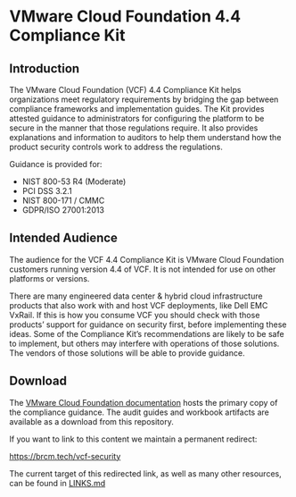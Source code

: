 # VMware Cloud Foundation 4.4 Compliance Kit

## Introduction
The VMware Cloud Foundation (VCF) 4.4 Compliance Kit helps organizations meet regulatory requirements by bridging the gap between compliance frameworks and implementation guides. The Kit provides attested guidance to administrators for configuring the platform to be secure in the manner that those regulations require. It also provides explanations and information to auditors to help them understand how the product security controls work to address the regulations.

Guidance is provided for:

* NIST 800-53 R4 (Moderate)
* PCI DSS 3.2.1
* NIST 800-171 / CMMC
* GDPR/ISO 27001:2013

## Intended Audience
The audience for the VCF 4.4 Compliance Kit is VMware Cloud Foundation customers running version 4.4 of VCF. It is not intended for use on other platforms or versions.

There are many engineered data center & hybrid cloud infrastructure products that also work with and host VCF deployments, like Dell EMC VxRail. If this is how you consume VCF you should check with those products’ support for guidance on security first, before implementing these ideas. Some of the Compliance Kit’s recommendations are likely to be safe to implement, but others may interfere with operations of those solutions. The vendors of those solutions will be able to provide guidance.

## Download
The [VMware Cloud Foundation documentation](https://techdocs.broadcom.com/us/en/vmware-cis/vcf/vcf-5-2-and-earlier/4-5/introducing-security-and-compliance-for-vmware-cloud-foundation-4-5/compliance-kits.html) hosts the primary copy of the compliance guidance. The audit guides and workbook artifacts are available as a download from this repository.

If you want to link to this content we maintain a permanent redirect:

https://brcm.tech/vcf-security

The current target of this redirected link, as well as many other resources, can be found in [LINKS.md](https://github.com/vmware/cloud-infrastructure-security-and-compliance-guidelines/blob/main/LINKS.md)